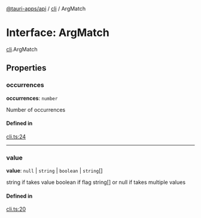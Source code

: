 [@tauri-apps/api](../README.md) / [cli](../modules/cli.md) / ArgMatch

# Interface: ArgMatch

[cli](../modules/cli.md).ArgMatch

## Properties

### occurrences

 **occurrences**: `number`

Number of occurrences

#### Defined in

[cli.ts:24](https://github.com/tauri-apps/tauri/blob/47666c4/tooling/api/src/cli.ts#L24)

___

### value

 **value**: ``null`` \| `string` \| `boolean` \| `string`[]

string if takes value
boolean if flag
string[] or null if takes multiple values

#### Defined in

[cli.ts:20](https://github.com/tauri-apps/tauri/blob/47666c4/tooling/api/src/cli.ts#L20)
